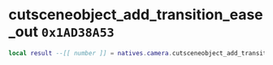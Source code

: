 # cutsceneobject_add_transition_ease_out `0x1AD38A53`

```lua
local result --[[ number ]] = natives.camera.cutsceneobject_add_transition_ease_out(_unk0 --[[ number ]], _unk1 --[[ number ]], _unk2 --[[ number ]], _unk3 --[[ number ]], _unk4 --[[ number ]], _unk5 --[[ number ]])
```
